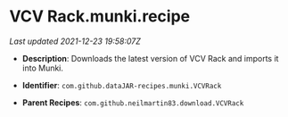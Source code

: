 # VCV Rack.munki.recipe

_Last updated 2021-12-23 19:58:07Z_

- **Description**: Downloads the latest version of VCV Rack and imports it into Munki.

- **Identifier**: `com.github.dataJAR-recipes.munki.VCVRack`

- **Parent Recipes**: `com.github.neilmartin83.download.VCVRack`